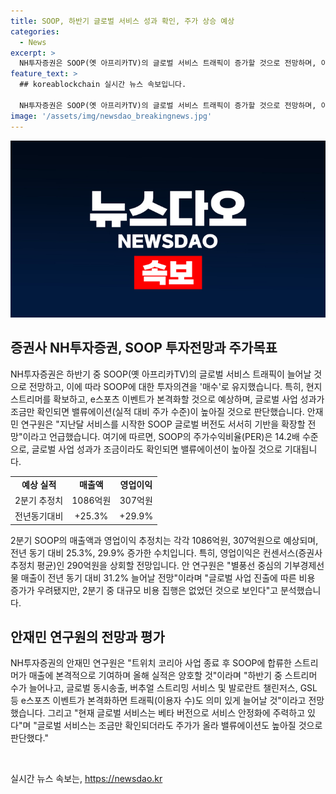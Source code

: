 ```yaml
---
title: SOOP, 하반기 글로벌 서비스 성과 확인, 주가 상승 예상
categories:
  - News
excerpt: >
  NH투자증권은 SOOP(옛 아프리카TV)의 글로벌 서비스 트래픽이 증가할 것으로 전망하며, 이에 대한 투자 의견을 매수로 유지했다. 안재민 연구원은 지난달 시작된 글로벌 버전 서비스가 확장될 것으로 예상하며, e스포츠 이벤트가 늘어나면 트래픽도 증가할 것으로 예측했다. 2분기 매출액과 영업이익은 전년 대비 25.3%, 29.9% 상승한 1086억원과 307억원을 예상했으며, 안 연구원은 글로벌 사업의 성과가 확인되면 주가가 상승하고 밸류에이션도 높아질 것으로 예상했다.
feature_text: >
  ## koreablockchain 실시간 뉴스 속보입니다.

  NH투자증권은 SOOP(옛 아프리카TV)의 글로벌 서비스 트래픽이 증가할 것으로 전망하며, 이에 대한 투자 의견을 매수로 유지했다. 안재민 연구원은 지난달 시작된 글로벌 버전 서비스가 확장될 것으로 예상하며, e스포츠 이벤트가 늘어나면 트래픽도 증가할 것으로 예측했다. 2분기 매출액과 영업이익은 전년 대비 25.3%, 29.9% 상승한 1086억원과 307억원을 예상했으며, 안 연구원은 글로벌 사업의 성과가 확인되면 주가가 상승하고 밸류에이션도 높아질 것으로 예상했다.
image: '/assets/img/newsdao_breakingnews.jpg'
---
```


<p><img src="/assets/img/newsdao_breakingnews.jpg" alt="koreablockchain 속보" /></p>

<h2 data-ke-size="size26">증권사 NH투자증권, SOOP 투자전망과 주가목표</h2>

<p data-ke-size="size16">NH투자증권은 하반기 중 SOOP(옛 아프리카TV)의 글로벌 서비스 트래픽이 늘어날 것으로 전망하고, 이에 따라 SOOP에 대한 투자의견을 '매수'로 유지했습니다. 특히, 현지 스트리머를 확보하고, e스포츠 이벤트가 본격화할 것으로 예상하며, 글로벌 사업 성과가 조금만 확인되면 밸류에이션(실적 대비 주가 수준)이 높아질 것으로 판단했습니다. 안재민 연구원은 "지난달 서비스를 시작한 SOOP 글로벌 버전도 서서히 기반을 확장할 전망"이라고 언급했습니다. 여기에 따르면, SOOP의 주가수익비율(PER)은 14.2배 수준으로, 글로벌 사업 성과가 조금이라도 확인되면 밸류에이션이 높아질 것으로 기대됩니다.</p>

<table>
  <tr>
    <td style="text-align: center; height: 17px;"><b>예상 실적</b></td>
    <td style="text-align: center; height: 17px;"><b>매출액</b></td>
    <td style="text-align: center; height: 17px;"><b>영업이익</b></td>
  </tr>
  <tr>
    <td style="text-align: center; height: 17px;">2분기 추정치</td>
    <td style="text-align: center; height: 17px;">1086억원</td>
    <td style="text-align: center; height: 17px;">307억원</td>
  </tr>
  <tr>
    <td style="text-align: center; height: 17px;">전년동기대비</td>
    <td style="text-align: center; height: 17px;">+25.3%</td>
    <td style="text-align: center; height: 17px;">+29.9%</td>
  </tr>
</table>

<p data-ke-size="size16">2분기 SOOP의 매출액과 영업이익 추정치는 각각 1086억원, 307억원으로 예상되며, 전년 동기 대비 25.3%, 29.9% 증가한 수치입니다. 특히, 영업이익은 컨센서스(증권사 추정치 평균)인 290억원을 상회할 전망입니다. 안 연구원은 "별풍선 중심의 기부경제선물 매출이 전년 동기 대비 31.2% 늘어날 전망"이라며 "글로벌 사업 진출에 따른 비용 증가가 우려됐지만, 2분기 중 대규모 비용 집행은 없었던 것으로 보인다"고 분석했습니다.</p>

<h2 data-ke-size="size26">안재민 연구원의 전망과 평가</h2>

<p data-ke-size="size16">NH투자증권의 안재민 연구원은 "트위치 코리아 사업 종료 후 SOOP에 합류한 스트리머가 매출에 본격적으로 기여하며 올해 실적은 양호할 것"이라며 "하반기 중 스트리머 수가 늘어나고, 글로벌 동시송출, 버추얼 스트리밍 서비스 및 발로란트 챌린저스, GSL 등 e스포츠 이벤트가 본격화하면 트래픽(이용자 수)도 의미 있게 늘어날 것"이라고 전망했습니다. 그리고 "현재 글로벌 서비스는 베타 버전으로 서비스 안정화에 주력하고 있다"며 "글로벌 서비스는 조금만 확인되더라도 주가가 올라 밸류에이션도 높아질 것으로 판단했다."</p>

<p data-ke-size="size16">&nbsp;</p>
실시간 뉴스 속보는, <a href="https://newsdao.kr" rel="dofollow">https://newsdao.kr</a>


